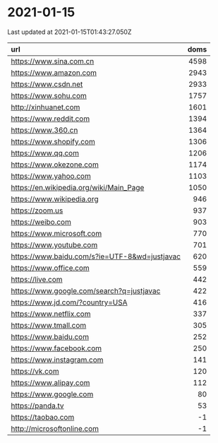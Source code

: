 # 2021-01-15

<!-- BEGIN -->
Last updated at 2021-01-15T01:43:27.050Z

url | doms
:- | -:
https://www.sina.com.cn | 4598
https://www.amazon.com | 2943
https://www.csdn.net | 2933
https://www.sohu.com | 1757
http://xinhuanet.com | 1601
https://www.reddit.com | 1394
https://www.360.cn | 1364
https://www.shopify.com | 1306
https://www.qq.com | 1206
https://www.okezone.com | 1174
https://www.yahoo.com | 1103
https://en.wikipedia.org/wiki/Main_Page | 1050
https://www.wikipedia.org | 946
https://zoom.us | 937
https://weibo.com | 903
https://www.microsoft.com | 770
https://www.youtube.com | 701
https://www.baidu.com/s?ie=UTF-8&wd=justjavac | 620
https://www.office.com | 559
https://live.com | 442
https://www.google.com/search?q=justjavac | 422
https://www.jd.com/?country=USA | 416
https://www.netflix.com | 337
https://www.tmall.com | 305
https://www.baidu.com | 252
https://www.facebook.com | 250
https://www.instagram.com | 141
https://vk.com | 120
https://www.alipay.com | 112
https://www.google.com | 80
https://panda.tv | 53
https://taobao.com | -1
http://microsoftonline.com | -1
<!-- END -->

